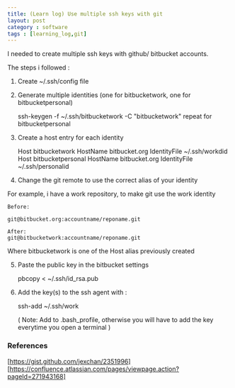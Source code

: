 ```yaml
---
title: (Learn log) Use multiple ssh keys with git
layout: post
category : software
tags : [learning_log,git]
---
```


I needed to create multiple ssh keys with github/ bitbucket accounts.

The steps i followed :

1. Create ~/.ssh/config file
2. Generate multiple identities (one for bitbucketwork, one for bitbucketpersonal)
	
	ssh-keygen -f ~/.ssh/bitbucketwork -C "bitbucketwork"
	repeat for bitbucketpersonal

3. Create a host entry for each identity

	Host bitbucketwork
	 HostName bitbucket.org
	 IdentityFile ~/.ssh/workdid
	Host bitbucketpersonal
	 HostName bitbucket.org
	 IdentityFile ~/.ssh/personalid

4. Change the git remote to use the correct alias of your identity

For example, i have a work repository, to make git use the work identity
	
	Before:

	git@bitbucket.org:accountname/reponame.git

	After:
	git@bitbucketwork:accountname/reponame.git


Where bitbucketwork is one of the Host alias previously created

5. Paste the public key in the bitbucket settings

	pbcopy < ~/.ssh/id_rsa.pub

6. Add the key(s) to the ssh agent with :
	
	ssh-add ~/.ssh/work

	( Note: Add to .bash_profile, otherwise you will  have to add the key everytime you open a terminal )




### References

[https://gist.github.com/jexchan/2351996]
[https://confluence.atlassian.com/pages/viewpage.action?pageId=271943168]






